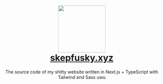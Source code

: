 <h1 align="center">
  <img src="https://user-images.githubusercontent.com/94678583/169239867-282eadb0-dd3e-4af6-b071-3a1ea94c34ee.png" width="150">
  <br>
  <a href="https://www.skepfusky.xyz">skepfusky.xyz</a>
</h1>

<p align="center">
The source code of my shitty website written in Next.js + TypeScript with Tailwind and Sass uwu
</p>
